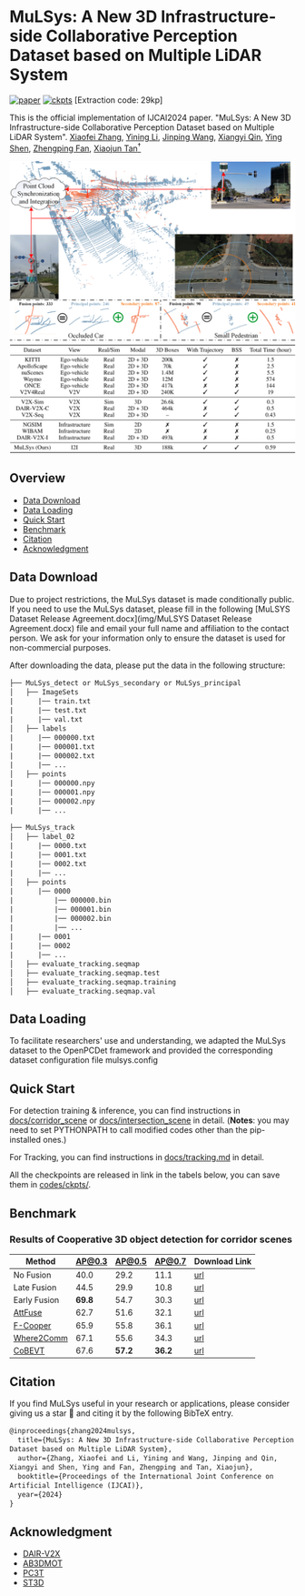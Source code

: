 # MuLSys: A New 3D Infrastructure-side Collaborative Perception Dataset based on Multiple LiDAR System

[![paper](https://img.shields.io/badge/arXiv-Paper-green)](https://arxiv.org/abs/2403.10145)
[![ckpts](https://img.shields.io/badge/ckpts-DOWNLOAD-blue)](https://www.alipan.com/s/ATLDUtM3xk1) [Extraction code: 29kp]

This is the official implementation of IJCAI2024 paper. "MuLSys: A New 3D Infrastructure-side Collaborative Perception Dataset based on Multiple LiDAR System".
[Xiaofei Zhang](https://github.com/xf-zh), [Yining Li](https://leofansq.github.io/), [Jinping Wang](https://dblp.org/pid/350/9258.html), [Xiangyi Qin](https://www.linkedin.com/in/zhenlinzhangtim/), [Ying Shen](),  [Zhengping Fan](), [Xiaojun Tan<sup>†</sup>]()

<div style="text-align:center">
<img src="img/dataset.png" width="800" alt="" class="img-responsive">
</div>
<div style="text-align:center">
<img src="img/dataset_introduction.png" width="800" alt="" class="img-responsive">
</div>


## Overview
- [Data Download](#data-download)
- [Data Loading](#data-loading)
- [Quick Start](#quick-start)
- [Benchmark](#benchmark)
- [Citation](#citation)
- [Acknowledgment](#acknowledgment)

## Data Download
Due to project restrictions, the MuLSys dataset is made conditionally public. If you need to use the MuLSys dataset, please fill in the following [MuLSYS Dataset ReIease Agreement.docx](img/MuLSYS Dataset ReIease Agreement.docx) file and email your full name and affiliation to the contact person. We ask for your information only to ensure the dataset is used for non-commercial purposes.

After downloading the data, please put the data in the following structure:
```shell
├── MuLSys_detect or MuLSys_secondary or MuLSys_principal
│   ├── ImageSets
|      |── train.txt
|      |── test.txt
|      |── val.txt
│   ├── labels
|      |── 000000.txt
|      |── 000001.txt
|      |── 000002.txt
|      |── ...
│   ├── points
|      |── 000000.npy
|      |── 000001.npy
|      |── 000002.npy
|      |── ...
```

```shell
├── MuLSys_track
│   ├── label_02
|      |── 0000.txt
|      |── 0001.txt
|      |── 0002.txt
|      |── ...
│   ├── points
|      |── 0000
|          |── 000000.bin
|          |── 000001.bin
|          |── 000002.bin
|          |── ...
|      |── 0001
|      |── 0002
|      |── ...
│   ├── evaluate_tracking.seqmap
│   ├── evaluate_tracking.seqmap.test
│   ├── evaluate_tracking.seqmap.training
│   ├── evaluate_tracking.seqmap.val
```

## Data Loading
To facilitate researchers' use and understanding, we adapted the MuLSys dataset to the OpenPCDet framework and provided the corresponding dataset configuration file mulsys.config


## Quick Start
For detection training & inference, you can find instructions in [docs/corridor_scene](docs/corridor_scene) or [docs/intersection_scene](docs/intersection_scene) in detail. (<b>Notes</b>: you may need to set PYTHONPATH to call modified codes other than the pip-installed ones.)

For Tracking, you can find instructions in [docs/tracking.md](docs/tracking.md) in detail.

All the checkpoints are released in link in the tabels below, you can save them in [codes/ckpts/](codes/ckpts/).

## Benchmark
### Results of Cooperative 3D object detection for corridor scenes
|                      Method                    |  AP@0.3  |  AP@0.5  |  AP@0.7  |                                      Download Link                                             |
| ---------------------------------------------- | -------- | -------- | -------- | ---------------------------------------------------------------------------------------------- |
| No Fusion                                      | 40.0     | 29.2     | 11.1     | [url](https://drive.google.com/drive/folders/1mmnIf0HDjS_vL1abptXM91pJHE3BLdqT?usp=drive_link) |
| Late Fusion                                    | 44.5     | 29.9     | 10.8     | [url](https://drive.google.com/drive/folders/1mKt7zKoS6KKzEqKWilHuQtpb36PSztxP?usp=drive_link) |
| Early Fusion                                   | **69.8** | 54.7     | 30.3     | [url](https://drive.google.com/drive/folders/1Ox0Vdh_LPShyK5uGX9s1FHI8USpITy_l?usp=drive_link) |
| [AttFuse](https://arxiv.org/abs/2109.07644)    | 62.7     | 51.6     | 32.1     | [url](https://drive.google.com/drive/folders/1uBTfVMWhbslPzF4f44q36pDHTwEPhoV_?usp=drive_link) |
| [F-Cooper](https://arxiv.org/abs/1909.06459)   | 65.9     | 55.8     | 36.1     | [url](https://drive.google.com/drive/folders/1k677v_DTHXf5lMC9DMBeOLHWdEtd3H-e?usp=drive_link) |
| [Where2Comm](https://arxiv.org/abs/2209.12836) | 67.1     | 55.6     | 34.3     | [url](https://drive.google.com/drive/folders/1aKj5A5wTuy2xJQSiErr0qJ6UWOKxJQFX?usp=drive_link) |
| [CoBEVT](https://arxiv.org/abs/2207.02202)     | 67.6     | **57.2** | **36.2** | [url](https://drive.google.com/drive/folders/1E8CBXLQmBVnShF2TeyTCkPJN_HBGSyzk?usp=drive_link) |




## Citation
If you find MuLSys useful in your research or applications, please consider giving us a star 🌟 and citing it by the following BibTeX entry.
```shell
@inproceedings{zhang2024mulsys,
  title={MuLSys: A New 3D Infrastructure-side Collaborative Perception Dataset based on Multiple LiDAR System},
  author={Zhang, Xiaofei and Li, Yining and Wang, Jinping and Qin, Xiangyi and Shen, Ying and Fan, Zhengping and Tan, Xiaojun},
  booktitle={Proceedings of the International Joint Conference on Artificial Intelligence (IJCAI)},
  year={2024}
}
```

## Acknowledgment
- [DAIR-V2X](https://github.com/AIR-THU/DAIR-V2X)
- [AB3DMOT](https://github.com/xinshuoweng/AB3DMOT)
- [PC3T](https://github.com/hailanyi/3D-Multi-Object-Tracker)
- [ST3D](https://github.com/CVMI-Lab/ST3D)
